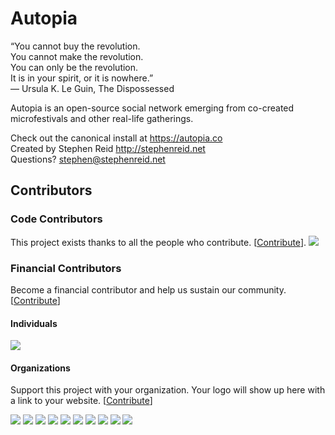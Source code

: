 # Autopia

“You cannot buy the revolution.\
You cannot make the revolution.\
You can only be the revolution.\
It is in your spirit, or it is nowhere.”\
― Ursula K. Le Guin, The Dispossessed

Autopia is an open-source social network emerging from co-created microfestivals and other real-life gatherings.

Check out the canonical install at https://autopia.co \
Created by Stephen Reid http://stephenreid.net \
Questions? stephen@stephenreid.net

## Contributors

### Code Contributors

This project exists thanks to all the people who contribute. [[Contribute](CONTRIBUTING.md)].
<a href="https://github.com/stephenreid321/autopia/graphs/contributors"><img src="https://opencollective.com/autopia/contributors.svg?width=890&button=false" /></a>

### Financial Contributors

Become a financial contributor and help us sustain our community. [[Contribute](https://opencollective.com/autopia/contribute)]

#### Individuals

<a href="https://opencollective.com/autopia"><img src="https://opencollective.com/autopia/individuals.svg?width=890"></a>

#### Organizations

Support this project with your organization. Your logo will show up here with a link to your website. [[Contribute](https://opencollective.com/autopia/contribute)]

<a href="https://opencollective.com/autopia/organization/0/website"><img src="https://opencollective.com/autopia/organization/0/avatar.svg"></a>
<a href="https://opencollective.com/autopia/organization/1/website"><img src="https://opencollective.com/autopia/organization/1/avatar.svg"></a>
<a href="https://opencollective.com/autopia/organization/2/website"><img src="https://opencollective.com/autopia/organization/2/avatar.svg"></a>
<a href="https://opencollective.com/autopia/organization/3/website"><img src="https://opencollective.com/autopia/organization/3/avatar.svg"></a>
<a href="https://opencollective.com/autopia/organization/4/website"><img src="https://opencollective.com/autopia/organization/4/avatar.svg"></a>
<a href="https://opencollective.com/autopia/organization/5/website"><img src="https://opencollective.com/autopia/organization/5/avatar.svg"></a>
<a href="https://opencollective.com/autopia/organization/6/website"><img src="https://opencollective.com/autopia/organization/6/avatar.svg"></a>
<a href="https://opencollective.com/autopia/organization/7/website"><img src="https://opencollective.com/autopia/organization/7/avatar.svg"></a>
<a href="https://opencollective.com/autopia/organization/8/website"><img src="https://opencollective.com/autopia/organization/8/avatar.svg"></a>
<a href="https://opencollective.com/autopia/organization/9/website"><img src="https://opencollective.com/autopia/organization/9/avatar.svg"></a>

